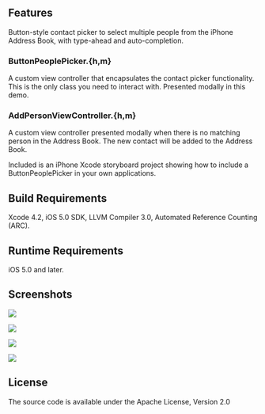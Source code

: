 ## Features
Button-style contact picker to select multiple people from the iPhone Address Book, with type-ahead and auto-completion.

### ButtonPeoplePicker.{h,m}
A custom view controller that encapsulates the contact picker functionality. This is the only class you need to interact with. Presented modally in this demo.

### AddPersonViewController.{h,m}
A custom view controller presented modally when there is no matching person in the Address Book. The new contact will be added to the Address Book.

Included is an iPhone Xcode storyboard project showing how to include a ButtonPeoplePicker in your own applications.
  
## Build Requirements
Xcode 4.2, iOS 5.0 SDK, LLVM Compiler 3.0, Automated Reference Counting (ARC).

## Runtime Requirements
iOS 5.0 and later.
 
## Screenshots

![](https://github.com/mabundo/ButtonPeoplePicker/raw/master/Screenshots/AddPeople.png)

![](https://github.com/mabundo/ButtonPeoplePicker/raw/master/Screenshots/SelectForDelete.png)

![](https://github.com/mabundo/ButtonPeoplePicker/raw/master/Screenshots/AddEmail.png)

![](https://github.com/mabundo/ButtonPeoplePicker/raw/master/Screenshots/AddPerson.png)

## License
The source code is available under the Apache License, Version 2.0
